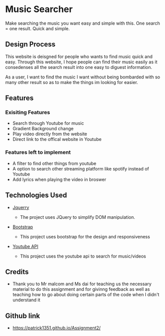 # Music Searcher
Make searching the music you want easy and simple with this.
One search = one result. Quick and simple.

## Design Process
This website is deisgned for people who wants to find music quick and easy. Through this website, I hope people can find their music easily as it consedenses all the search result into one easy to diguest information. 

As a user, I want to find the music I want without being bombarded with so many other result so as to make the things im looking for easier.

## Features

### Exisiting Features
- Search through Youtube for music
- Gradient Background change
- Play video directly from the website
- Direct link to the offical website in Youtube

### Features left to implement
- A filter to find other things from youtube
- A option to search other streaming platform like spotify instead of Youtube
- Add lyrics when playing the video in broswer

## Technologies Used

- [Jquerry](https://jquery.com/)
    * The project uses JQuery to simplify DOM manipulation.
  
- [Bootstrap](https://getbootstrap.com/)
    * This project uses bootstrap for the design and responsiveness
  
- [Youtube API](https://developers.google.com/youtube/v3)
    * This project uses the youtube api to search for music/videos
    
## Credits
- Thank you to Mr malcom and Ms dai for teaching us the necessary material to do this assignment and for givinng feedback as well as teaching how to go about doing certain parts of the code when I didn't understand it

## Github link
- https://patrick1351.github.io/Assignment2/
